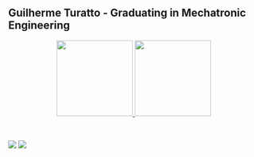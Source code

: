 ## Guilherme Turatto - Graduating in Mechatronic Engineering

<div align="center">
  <a href="https://github.com/guilhermeturatto">
  <img height="153" src="https://github-readme-stats.vercel.app/api?username=guilhermeturatto&show_icons=true&theme=dark&include_all_commits=true&count_private=true"/>
  <img height="153" src="https://github-readme-stats.vercel.app/api/top-langs/?username=guilhermeturatto&layout=compact&langs_count=5&theme=dark"/>
</div>

##

<div>
<div style="display: inline_block"><br>
  <a href="https://www.linkedin.com/in/guilhermeturatto" target="_blank"><img src="https://img.shields.io/badge/-LinkedIn-%230077B5?style=for-the-badge&logo=linkedin&logoColor=white" target="_blank"></a> 
  <a href = "mailto:guilherme.turatto@gmail.com"><img src="https://img.shields.io/badge/Gmail-D14836?style=for-the-badge&logo=gmail&logoColor=white" target="_blank"></a>
</div>
